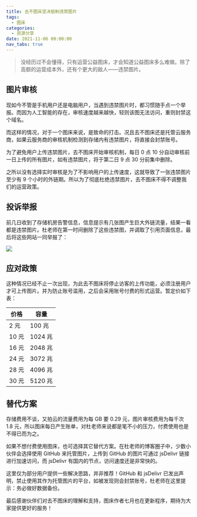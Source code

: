 ```yaml
---
title: 去不图床坚决抵制违禁图片
tags:
  - 图床
categories:
  - 资源分享
date: 2021-11-06 00:00:00
nav_tabs: true
---
```


> 没经历过不会懂得，只有运营公益图床，才会知道公益图床多么难做。除了高额的运营成本外，还有个更大的敌人——违禁图片。

<!-- more -->

## 图片审核

现如今不管是手机用户还是电脑用户，当遇到违禁图片时，都习惯随手点一个举报。而因为人工智能的存在，审核速度越来越快，轻则该图无法访问，重则封禁这个域名。

而这样的情况，对于一个图床来说，是致命的打击。况且去不图床还是托管云服务商，如果云服务商的审核机制检测到存储内有违禁图片，将直接会封禁账号。

为了避免用户上传违禁图片，去不图床开始审核机制，每日 0 点 10 分自动审核前一日上传的所有图片，如有违禁图片，将于第二日 9 点 30 分前集中删除。

之所以没有选择实时审核是为了不影响用户的上传速度，这就导致了一张违禁图片至少有 9 个小时的外链期。所以为了彻底杜绝违禁图片，去不图床不得不调整我们的运营政策。

## 投诉举报

前几日收到了存储机房告警信息，信息提示有几张图产生巨大外链流量，结果一看都是违禁图片。杜老师在第一时间删除了这些违禁图，并调取了引用页面信息，最后将这些网站一同举报了：

![](https://cdn.dusays.com/2021/11/400-1.jpg)

## 应对政策

这种情况已经不止一次出现，为此去不图床将停止访客的上传功能，必须注册用户才可上传图片。并为防止账号滥用，之后会采用账号付费的形式运营。暂定价如下表：

| 价格 | 容量 |
| - | - |
| 2 元 | 100 兆 |
| 10 元 | 1024 兆 |
| 16 元 | 2048 兆 |
| 24 元 | 3072 兆 |
| 28 元 | 4096 兆 |
| 30 元 | 5120 兆 |

## 替代方案

存储费用不谈，又拍云的流量费用为每 GB 要 0.29 元，图片审核费用为每千次 1.8 元，所以图床每日产生账单，对杜老师来说都是笔不小的压力，付费使用也是不得已而为之。

如果不想付费使用图床，也可选择其它替代方案。在杜老师的博客圈子中，少数小伙伴会选择使用 GitHub 来托管图片，上传到 GitHub 的图片可通过 jsDelivr 链接进行加速访问，而 jsDelivr 有国内的节点，访问速度还是非常快的。

这里仅为部分用户提供一些解决思路，并非推荐！GitHub 和 jsDelivr 已发出声明，禁止使用其作为托管图片的平台，如被发现则会封禁账号，杜老师在这里提示：务必做好数据备份。

最后感谢伙伴们对去不图床的理解和支持，图床作者七月也在更新程序，期待为大家提供更好的服务！
